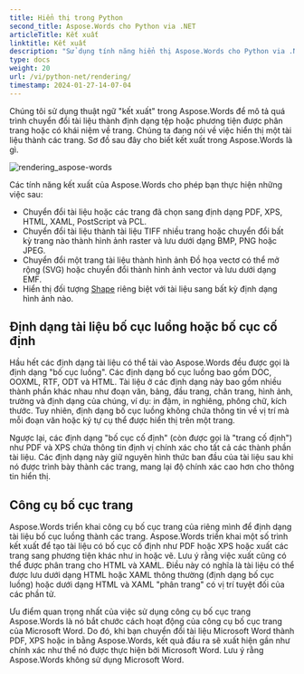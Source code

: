 ```yaml
---
title: Hiển thị trong Python
second_title: Aspose.Words cho Python via .NET
articleTitle: Kết xuất
linktitle: Kết xuất
description: "Sử dụng tính năng hiển thị Aspose.Words cho Python via .NET để định dạng tài liệu bố cục luồng thành các trang và chuyển đổi tài liệu đó hoặc các trang đã chọn sang các định dạng tài liệu khác (PDF, HTML, XPS, v.v.) hoặc hình ảnh (TIFF, PNG, SVG, v.v.) cho xem, chuyển đổi thêm hoặc in."
type: docs
weight: 20
url: /vi/python-net/rendering/
timestamp: 2024-01-27-14-07-04
---
```


Chúng tôi sử dụng thuật ngữ "kết xuất" trong Aspose.Words để mô tả quá trình chuyển đổi tài liệu thành định dạng tệp hoặc phương tiện được phân trang hoặc có khái niệm về trang. Chúng ta đang nói về việc hiển thị một tài liệu thành các trang. Sơ đồ sau đây cho biết kết xuất trong Aspose.Words là gì.

![rendering_aspose-words](/words/python-net/rendering/rendering-1.png)

Các tính năng kết xuất của Aspose.Words cho phép bạn thực hiện những việc sau:

- Chuyển đổi tài liệu hoặc các trang đã chọn sang định dạng PDF, XPS, HTML, XAML, PostScript và PCL.
- Chuyển đổi tài liệu thành tài liệu TIFF nhiều trang hoặc chuyển đổi bất kỳ trang nào thành hình ảnh raster và lưu dưới dạng BMP, PNG hoặc JPEG.
- Chuyển đổi một trang tài liệu thành hình ảnh Đồ họa vectơ có thể mở rộng (SVG) hoặc chuyển đổi thành hình ảnh vector và lưu dưới dạng EMF.
- Hiển thị đối tượng [Shape](https://reference.aspose.com/words/python-net/aspose.words.drawing/shape/) riêng biệt với tài liệu sang bất kỳ định dạng hình ảnh nào.

## Định dạng tài liệu bố cục luồng hoặc bố cục cố định

Hầu hết các định dạng tài liệu có thể tải vào Aspose.Words đều được gọi là định dạng "bố cục luồng". Các định dạng bố cục luồng bao gồm DOC, OOXML, RTF, ODT và HTML. Tài liệu ở các định dạng này bao gồm nhiều thành phần khác nhau như đoạn văn, bảng, đầu trang, chân trang, hình ảnh, trường và định dạng của chúng, ví dụ: in đậm, in nghiêng, phông chữ, kích thước. Tuy nhiên, định dạng bố cục luồng không chứa thông tin về vị trí mà mỗi đoạn văn hoặc ký tự cụ thể được hiển thị trên một trang.

Ngược lại, các định dạng "bố cục cố định" (còn được gọi là "trang cố định") như PDF và XPS chứa thông tin định vị chính xác cho tất cả các thành phần tài liệu. Các định dạng này giữ nguyên hình thức ban đầu của tài liệu sau khi nó được trình bày thành các trang, mang lại độ chính xác cao hơn cho thông tin hiển thị.

## Công cụ bố cục trang

Aspose.Words triển khai công cụ bố cục trang của riêng mình để định dạng tài liệu bố cục luồng thành các trang. Aspose.Words triển khai một số trình kết xuất để tạo tài liệu có bố cục cố định như PDF hoặc XPS hoặc xuất các trang sang phương tiện khác như in hoặc vẽ. Lưu ý rằng việc xuất cũng có thể được phân trang cho HTML và XAML. Điều này có nghĩa là tài liệu có thể được lưu dưới dạng HTML hoặc XAML thông thường (định dạng bố cục luồng) hoặc dưới dạng HTML và XAML "phân trang" có vị trí tuyệt đối của các phần tử.

Ưu điểm quan trọng nhất của việc sử dụng công cụ bố cục trang Aspose.Words là nó bắt chước cách hoạt động của công cụ bố cục trang của Microsoft Word. Do đó, khi bạn chuyển đổi tài liệu Microsoft Word thành PDF, XPS hoặc in bằng Aspose.Words, kết quả đầu ra sẽ xuất hiện gần như chính xác như thể nó được thực hiện bởi Microsoft Word. Lưu ý rằng Aspose.Words không sử dụng Microsoft Word.
